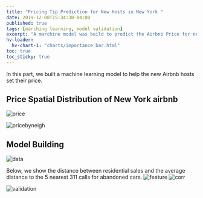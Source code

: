 ```yaml
---
title: "Pricing Tip Prediction for New Hosts in New York "
date: 2019-12-08T15:34:30-04:00
published: true
tags: [marching learning, model validation]
excerpt: "A marchine model was build to predict the Airbnb Price for new Airbnb hosts."
hv-loader:
  hv-chart-1: "charts/importance_bar.html"
toc: true
toc_sticky: true
---
```


In this part, we built a machine learning model to help the new Airbnb hosts set their price.

## Price Spatial Distribution of New York airbnb
![price](https://raw.githubusercontent.com/liziqun/MUSA620_Final_Project/master/assets/images/airbnb_price.png) 

![pricebyneigh](https://raw.githubusercontent.com/liziqun/MUSA620_Final_Project/master/assets/images/average_price_neighbor.png)

## Model Building
![data](https://raw.githubusercontent.com/liziqun/MUSA620_Final_Project/master/assets/images/hist_price.png)

Below, we show the distance between residential sales and the average distance to the 5 nearest 311 calls for abandoned cars.
![feature](https://raw.githubusercontent.com/liziqun/MUSA620_Final_Project/master/assets/images/features.png)
![corr](https://raw.githubusercontent.com/liziqun/MUSA620_Final_Project/master/assets/images/corr.png)

<div id="hv-chart-1"></div>

![validation](https://raw.githubusercontent.com/liziqun/MUSA620_Final_Project/master/assets/images/model_validation.png)
